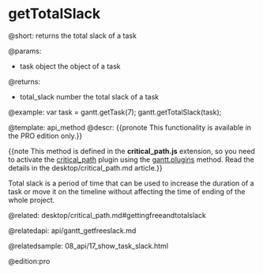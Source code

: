 getTotalSlack
=============

@short:
	returns the total slack of a task

@params:
- task		object		the object of a task

@returns:
- total_slack		number 		the total slack of a task

@example:
var task = gantt.getTask(7);
gantt.getTotalSlack(task);

@template:	api_method
@descr:
{{pronote This functionality is available in the PRO edition only.}}

{{note This method is defined in the **critical_path.js** extension, so you need to activate the [critical_path](desktop/extensions_list.md#criticalpath) plugin using the [gantt.plugins](api/gantt_plugins.md) method. Read the details in the desktop/critical_path.md article.}}



Total slack is a period of time that can be used to increase the duration of a task or move it on the timeline without affecting the time of ending of the whole project.

@related:
desktop/critical_path.md#gettingfreeandtotalslack

@relatedapi:
api/gantt_getfreeslack.md

@relatedsample:
08_api/17_show_task_slack.html

@edition:pro